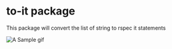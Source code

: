 # to-it package

This package will convert the list of string to rspec it statements

![A Sample gif](https://media.giphy.com/media/LOhbCpRocZhTM0R6fY/giphy.gif)
